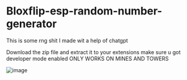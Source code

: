 # Bloxflip-esp-random-number-generator
This is some rng shit I made wit a help of chatgpt


Download the zip file and extract it to your extensions make sure u got developer mode enabled
ONLY WORKS ON MINES AND TOWERS

![image](https://github.com/Semailol/Bloxflip-esp/assets/143439667/98d9da6b-5ab1-4bbf-b4a2-cb6f5a4cf393)
